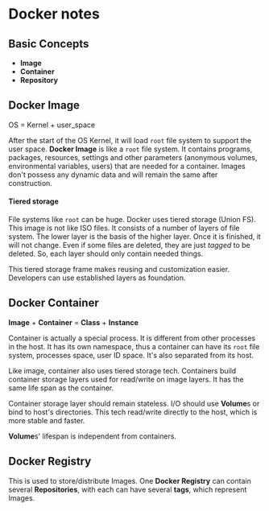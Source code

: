 # Docker notes

## Basic Concepts

- **Image**
- **Container**
- **Repository**

## Docker Image

OS = Kernel + user_space

After the start of the OS Kernel, it will load `root` file system to support the user space. **Docker Image** is like a `root` file system. It contains programs, packages, resources, settings and other parameters (anonymous volumes, environmental variables, users) that are needed for a container. Images don't possess any dynamic data and will remain the same after construction.

#### Tiered storage

File systems like `root` can be huge. Docker uses tiered storage (Union FS). This image is not like ISO files. It consists of a number of layers of file system. The lower layer is the basis of the higher layer. Once it is finished, it will not change. Even if some files are deleted, they are just *tagged* to be deleted. So, each layer should only contain needed things.

This tiered storage frame makes reusing and customization easier. Developers can use established layers as foundation.

## Docker Container

**Image** + **Container** = **Class** + **Instance**

Container is actually a special process. It is different from other processes in the host. It has its own namespace, thus a container can have its `root` file system, processes space, user ID space. It's also separated from its host.

Like image, container also uses tiered storage tech. Containers build container storage layers used for read/write on image layers. It has the same life span as the container.

Container storage layer should remain stateless. I/O should use **Volume**s or bind to host's directories. This tech read/write directly to the host, which is more stable and faster.

**Volume**s' lifespan is independent from containers.

## Docker Registry

This is used to store/distribute Images. One **Docker Registry** can contain several **Repositories**, with each can have several **tags**, which represent Images. 